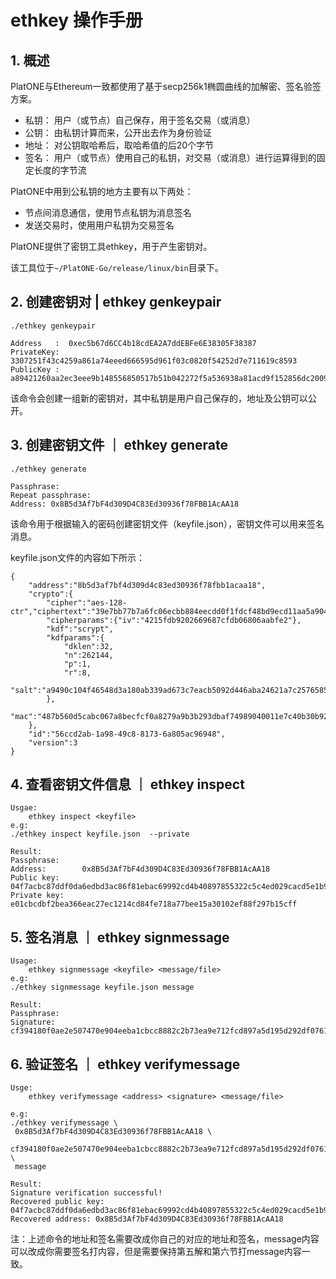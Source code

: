 # ethkey 操作手册

## 1. 概述

PlatONE与Ethereum一致都使用了基于secp256k1椭圆曲线的加解密、签名验签方案。

* 私钥： 用户（或节点）自己保存，用于签名交易（或消息）
* 公钥： 由私钥计算而来，公开出去作为身份验证
* 地址： 对公钥取哈希后，取哈希值的后20个字节
* 签名： 用户（或节点）使用自己的私钥，对交易（或消息）进行运算得到的固定长度的字节流

PlatONE中用到公私钥的地方主要有以下两处：

* 节点间消息通信，使用节点私钥为消息签名
* 发送交易时，使用用户私钥为交易签名

PlatONE提供了密钥工具ethkey，用于产生密钥对。

该工具位于`~/PlatONE-Go/release/linux/bin`目录下。

## 2. 创建密钥对 | ethkey genkeypair

```shell
./ethkey genkeypair

Address   :  0xec5b67d6CC4b18cdEA2A7ddEBFe6E38305F38387
PrivateKey:  3307251f43c4259a861a74eeed666595d961f03c0820f54252d7e711619c8593
PublicKey :  a89421260aa2ec3eee9b148556850517b51b042272f5a536938a81acd9f152856dc200911f43f9a1d65567e31875d8de639a8b168c819ff0a3b5cb0a4d056e9f
```

该命令会创建一组新的密钥对，其中私钥是用户自己保存的，地址及公钥可以公开。

## 3. 创建密钥文件 ｜ ethkey generate

```shell
./ethkey generate

Passphrase:
Repeat passphrase:
Address: 0x8B5d3Af7bF4d309D4C83Ed30936f78FBB1AcAA18
```

该命令用于根据输入的密码创建密钥文件（keyfile.json），密钥文件可以用来签名消息。

keyfile.json文件的内容如下所示：

```shell
{
    "address":"8b5d3af7bf4d309d4c83ed30936f78fbb1acaa18",
    "crypto":{
        "cipher":"aes-128-ctr","ciphertext":"39e7bb77b7a6fc06ecbb884eecdd0f1fdcf48bd9ecd11aa5a904816bb1922160",
        "cipherparams":{"iv":"4215fdb9202669687cfdb06806aabfe2"},
        "kdf":"scrypt",
        "kdfparams":{
            "dklen":32,
            "n":262144,
            "p":1,
            "r":8,
            "salt":"a9490c104f46548d3a180ab339ad673c7eacb5092d446aba24621a7c25765852"
        },
        "mac":"487b560d5cabc067a8becfcf0a8279a9b3b293dbaf74989040011e7c40b30b92"
    },
    "id":"56ccd2ab-1a98-49c8-8173-6a805ac96948",
    "version":3
}
```

## 4. 查看密钥文件信息 ｜ ethkey inspect

```shell
Usgae:
    ethkey inspect <keyfile>
e.g:
./ethkey inspect keyfile.json  --private

Result:
Passphrase:
Address:        0x8B5d3Af7bF4d309D4C83Ed30936f78FBB1AcAA18
Public key:     04f7acbc87ddf0da6edbd3ac86f81ebac69992cd4b40897855322c5c4ed029cacd5e1b9ef5b78d66576de68041689702fe5a893cae5f46def58e25738efa2ff801
Private key:    e01cbcdbf2bea366eac27ec1214cd84fe718a77bee15a30102ef88f297b15cff
```

## 5. 签名消息 ｜ ethkey signmessage

```shell
Usage:
    ethkey signmessage <keyfile> <message/file>
e.g:
./ethkey signmessage keyfile.json message

Result:
Passphrase:
Signature: cf394180f0ae2e507470e904eeba1cbcc8882c2b73ea9e712fcd897a5d195d292df076171dfb03e1913226de5060e5e7548ecc3091157f8d5b8b62def6c6d9d600
```

## 6. 验证签名 ｜ ethkey verifymessage

```shell
Usge:
    ethkey verifymessage <address> <signature> <message/file>

e.g:
./ethkey verifymessage \
 0x8B5d3Af7bF4d309D4C83Ed30936f78FBB1AcAA18 \
 cf394180f0ae2e507470e904eeba1cbcc8882c2b73ea9e712fcd897a5d195d292df076171dfb03e1913226de5060e5e7548ecc3091157f8d5b8b62def6c6d9d600 \
 message

Result:
Signature verification successful!
Recovered public key: 04f7acbc87ddf0da6edbd3ac86f81ebac69992cd4b40897855322c5c4ed029cacd5e1b9ef5b78d66576de68041689702fe5a893cae5f46def58e25738efa2ff801
Recovered address: 0x8B5d3Af7bF4d309D4C83Ed30936f78FBB1AcAA18
```

注：上述命令的地址和签名需要改成你自己的对应的地址和签名，message内容可以改成你需要签名打内容，但是需要保持第五解和第六节打message内容一致。


